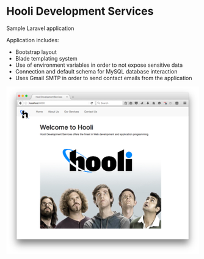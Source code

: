# Hooli Development Services

Sample Laravel application

Application includes:
* Bootstrap layout
* Blade templating system
* Use of environment variables in order to not expose sensitive data
* Connection and default schema for MySQL database interaction
* Uses Gmail SMTP in order to send contact emails from the application

![alt tag](https://github.com/mstearne/hoolids-laravel/blob/master/hds-laravel.png)

